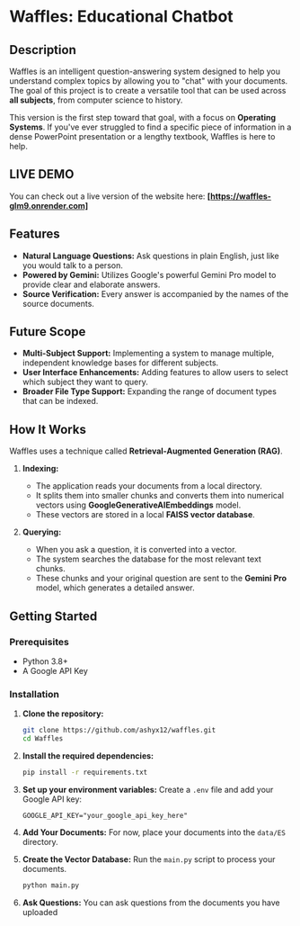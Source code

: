 # Waffles: Educational Chatbot

## Description

Waffles is an intelligent question-answering system designed to help you understand complex topics by allowing you to "chat" with your documents. The goal of this project is to create a versatile tool that can be used across **all subjects**, from computer science to history.

This version is the first step toward that goal, with a focus on **Operating Systems**. If you've ever struggled to find a specific piece of information in a dense PowerPoint presentation or a lengthy textbook, Waffles is here to help.

## LIVE DEMO

You can check out a live version of the website here: **[https://waffles-glm9.onrender.com]**

## Features

- **Natural Language Questions:** Ask questions in plain English, just like you would talk to a person.
- **Powered by Gemini:** Utilizes Google's powerful Gemini Pro model to provide clear and elaborate answers.
- **Source Verification:** Every answer is accompanied by the names of the source documents.

## Future Scope

- **Multi-Subject Support:** Implementing a system to manage multiple, independent knowledge bases for different subjects.
- **User Interface Enhancements:** Adding features to allow users to select which subject they want to query.
- **Broader File Type Support:** Expanding the range of document types that can be indexed.

## How It Works

Waffles uses a technique called **Retrieval-Augmented Generation (RAG)**.

1.  **Indexing:**
    - The application reads your documents from a local directory.
    - It splits them into smaller chunks and converts them into numerical vectors using **GoogleGenerativeAIEmbeddings** model.
    - These vectors are stored in a local **FAISS vector database**.

2.  **Querying:**
    - When you ask a question, it is converted into a vector.
    - The system searches the database for the most relevant text chunks.
    - These chunks and your original question are sent to the **Gemini Pro** model, which generates a detailed answer.

## Getting Started

### Prerequisites

- Python 3.8+
- A Google API Key

### Installation

1.  **Clone the repository:**
    ```bash
    git clone https://github.com/ashyx12/waffles.git
    cd Waffles
    ```
   
2.  **Install the required dependencies:**
    ```bash
    pip install -r requirements.txt
    ```
   
3.  **Set up your environment variables:**
    Create a `.env` file and add your Google API key:
    ```
    GOOGLE_API_KEY="your_google_api_key_here"
    ```
   
4.  **Add Your Documents:**
    For now, place your documents into the `data/ES` directory.

5.  **Create the Vector Database:**
    Run the `main.py` script to process your documents.
    ```bash
    python main.py
    ```
6. **Ask Questions:**
   You can ask questions from the documents you have uploaded
